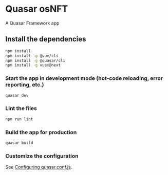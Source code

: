 # Quasar osNFT

A Quasar Framework app

## Install the dependencies
```bash
npm install
npm install -g @vue/cli
npm install -g @quasar/cli
npm install -g vuex@next
```

### Start the app in development mode (hot-code reloading, error reporting, etc.)
```bash
quasar dev
```

### Lint the files
```bash
npm run lint
```

### Build the app for production
```bash
quasar build
```

### Customize the configuration
See [Configuring quasar.conf.js](https://v2.quasar.dev/quasar-cli/quasar-conf-js).
